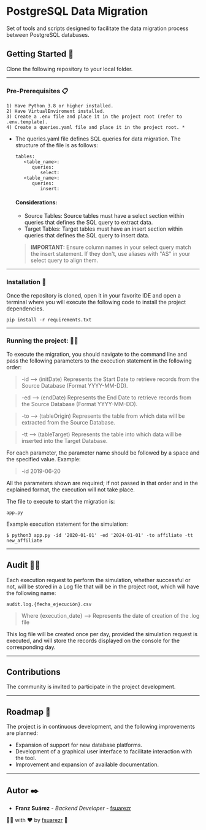 # PostgreSQL Data Migration

Set of tools and scripts designed to facilitate the data migration process between PostgreSQL databases.

## Getting Started 🚀
Clone the following repository to your local folder.

***
### Pre-Prerequisites 📋
   ```
   1) Have Python 3.8 or higher installed.
   2) Have VirtualEnviroment installed.
   3) Create a .env file and place it in the project root (refer to .env.template).
   4) Create a queries.yaml file and place it in the project root. *
```
* The queries.yaml file defines SQL queries for data migration. The structure of the file is as follows:
   ```
   tables:
      <table_name>:
         queries:
            select:
      <table_name>:
         queries:
            insert:
   ```

   #### Considerations:
   * Source Tables: Source tables must have a select section within queries that defines the SQL query to extract data.
   * Target Tables: Target tables must have an insert section within queries that defines the SQL query to insert data.
   > **IMPORTANT:** Ensure column names in your select query match the insert statement. If they don't, use aliases with "AS" in your select query to align them.

***
### Installation 🔧

Once the repository is cloned, open it in your favorite IDE and open a terminal where you will execute the following code to install the project dependencies.
```
pip install -r requirements.txt
```

***
### Running the project: 🧑‍💻
To execute the migration, you should navigate to the command line and pass the following parameters to the execution statement in the following order:

   > -id --> (initDate) Represents the Start Date to retrieve records from the Source Database (Format YYYY-MM-DD).

   > -ed --> (endDate) Represents the End Date to retrieve records from the Source Database (Format YYYY-MM-DD).

   > -to --> (tableOrigin) Represents the table from which data will be extracted from the Source Database.

   > -tt --> (tableTarget) Represents the table into which data will be inserted into the Target Database.

For each parameter, the parameter name should be followed by a space and the specified value. Example:

> -id 2019-06-20

All the parameters shown are required; if not passed in that order and in the explained format, the execution will not take place.

The file to execute to start the migration is:
```
app.py
```

Example execution statement for the simulation:
```
$ python3 app.py -id '2020-01-01' -ed '2024-01-01' -to affiliate -tt new_affiliate
```

***
## Audit 🕵️‍♂️
Each execution request to perform the simulation, whether successful or not, will be stored in a Log file that will be in the project root, which will have the following name:
```
audit.log.{fecha_ejecución}.csv
```
> Where {execution_date} --> Represents the date of creation of the .log file

This log file will be created once per day, provided the simulation request is executed, and will store the records displayed on the console for the corresponding day.

***
## Contributions
The community is invited to participate in the project development.

***
## Roadmap 📝
The project is in continuous development, and the following improvements are planned:

* Expansion of support for new database platforms.
* Development of a graphical user interface to facilitate interaction with the tool.
* Improvement and expansion of available documentation.

***
## Autor ✒️

* **Franz Suárez** - *Backend Developer* - [fsuarezr](https://github.com/fsuarezr)

🧑‍💻 with ❤️ by [fsuarezr](https://github.com/fsuarezr) 🤘 
